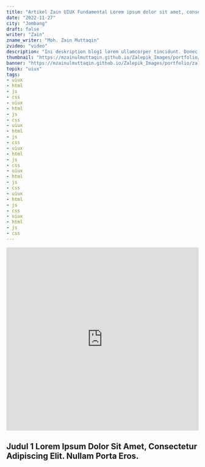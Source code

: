 ```yaml
---
title: "Artikel Zain UIUX Fundamental Lorem ipsum dolor sit amet, consectetur adipiscing elit."
date: "2022-11-27"
city: "Jombang"
draft: false
writer: "Zain"
zname_writer: "Moh. Zain Muttaqin"
zvideo: "video"
description: "Ini deskription blog1 lorem ullamcorper tincidunt. Donec ultricies justo sit amet rhoncus hendrerit. Nunc scelerisque velit eu est suscipit, sed congue dui malesuada. Donec ac pretium pur"
thumbnail: "https://mzainulmuttaqin.github.io/Zalepik_Images/portfolio/zalepik_portfolio_zhop_sm.png"
banner: "https://mzainulmuttaqin.github.io/Zalepik_Images/portfolio/zalepik_portfolio_zhop_sm.png"
topik: "uiux"
tags: 
- uiux
- html
- js
- css
- uiux
- html
- js
- css
- uiux
- html
- js
- css
- uiux
- html
- js
- css
- uiux
- html
- js
- css
- uiux
- html
- js
- css
- uiux
- html
- js
- css
---
```


<iframe width="100%" height="480px" src="https://www.youtube.com/embed/xNN7iTA57jM" title="YouTube video player" frameborder="0" allow="accelerometer; autoplay; clipboard-write; encrypted-media; gyroscope; picture-in-picture" allowfullscreen></iframe>

<h2>Judul 1 Lorem Ipsum Dolor Sit Amet, Consectetur Adipiscing Elit. Nullam Porta Eros.</h2>
